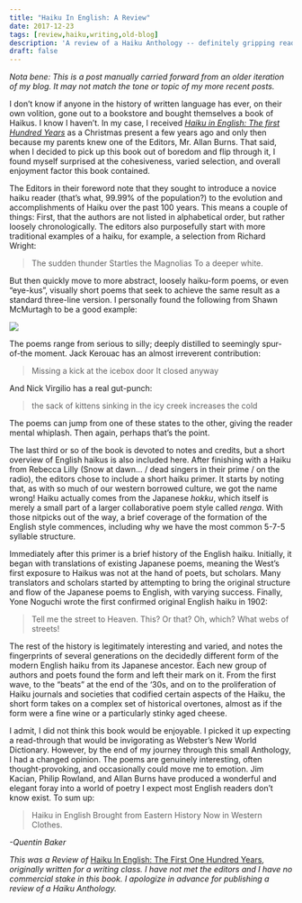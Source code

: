 ```yaml
---
title: "Haiku In English: A Review"
date: 2017-12-23
tags: [review,haiku,writing,old-blog]
description: 'A review of a Haiku Anthology -- definitely gripping reading.'
draft: false
---
```

*Nota bene: This is a post manually carried forward from an older iteration of my blog. It may not match the tone or
topic of my more recent posts.*

I don’t know if anyone in the history of written language has ever, on their own volition, gone out to a bookstore and
bought themselves a book of Haikus. I know I haven’t. In my case, I received [_Haiku in English: The first Hundred
Years_](https://read.amazon.com/kp/embed?asin=B00AR3558C&preview=newtab&linkCode=kpe&ref_=cm_sw_r_kb_dp_KaFpAb7V3247S)
as a Christmas present a few years ago and only then because my parents knew one of the Editors, Mr. Allan Burns. That
said, when I decided to pick up this book out of boredom and flip through it, I found myself surprised at the
cohesiveness, varied selection, and overall enjoyment factor this book contained.

The Editors in their foreword note that they sought to introduce a novice haiku reader (that’s what, 99.99% of the
population?) to the evolution and accomplishments of Haiku over the past 100 years. This means a couple of things:
First, that the authors are not listed in alphabetical order, but rather loosely chronologically. The editors also
purposefully start with more traditional examples of a haiku, for example, a selection from Richard Wright:

> The sudden thunder  Startles the Magnolias  To a deeper white.

But then quickly move to more abstract, loosely haiku-form poems, or even “eye-kus”, visually short poems that seek to
achieve the same result as a standard three-line version. I personally found the following from Shawn McMurtagh to be a
good example:

![](https://3.bp.blogspot.com/_CfGSxRAFcMA/TFCpUG3E-qI/AAAAAAAABtg/7GHh7DK3oLE/s1600/McMurtagh013.jpg)

The poems range from serious to silly; deeply distilled to seemingly spur-of-the moment. Jack Kerouac has an almost
irreverent contribution:

> Missing a kick  at the icebox door  It closed anyway

And Nick Virgilio has a real gut-punch:

> the sack of kittens  sinking in the icy creek  increases the cold

The poems can jump from one of these states to the other, giving the reader mental whiplash. Then again, perhaps that’s
the point.

The last third or so of the book is devoted to notes and credits, but a short overview of English haikus is also
included here. After finishing with a Haiku from Rebecca Lilly (Snow at dawn… / dead singers in their prime / on the
radio), the editors chose to include a short haiku primer. It starts by noting that, as with so much of our western
borrowed culture, we got the name wrong! Haiku actually comes from the Japanese _hokku_, which itself is merely a small
part of a larger collaborative poem style called _renga_. With those nitpicks out of the way, a brief coverage of the
formation of the English style commences, including why we have the most common 5-7-5 syllable structure.

Immediately after this primer is a brief history of the English haiku. Initially, it began with translations of existing
Japanese poems, meaning the West’s first exposure to Haikus was not at the hand of poets, but scholars. Many translators
and scholars started by attempting to bring the original structure and flow of the Japanese poems to English, with
varying success. Finally, Yone Noguchi wrote the first confirmed original English haiku in 1902:

> Tell me the street to Heaven.  This? Or that? Oh, which?  What webs of streets!

The rest of the history is legitimately interesting and varied, and notes the fingerprints of several generations on the
decidedly different form of the modern English haiku from its Japanese ancestor. Each new group of authors and poets
found the form and left their mark on it. From the first wave, to the “beats” at the end of the ‘30s, and on to the
proliferation of Haiku journals and societies that codified certain aspects of the Haiku, the short form takes on a
complex set of historical overtones, almost as if the form were a fine wine or a particularly stinky aged cheese.

I admit, I did not think this book would be enjoyable. I picked it up expecting a read-through that would be
invigorating as Webster’s New World Dictionary. However, by the end of my journey through this small Anthology, I had a
changed opinion. The poems are genuinely interesting, often thought-provoking, and occasionally could move me to
emotion. Jim Kacian, Philip Rowland, and Allan Burns have produced a wonderful and elegant foray into a world of poetry
I expect most English readers don’t know exist. To sum up:

> Haiku in English  Brought from Eastern History  Now in Western Clothes.

_\-Quentin Baker_

_This was a Review of_ [Haiku In English: The First One Hundred
Years](https://read.amazon.com/kp/embed?asin=B00AR3558C&preview=newtab&linkCode=kpe&ref_=cm_sw_r_kb_dp_KaFpAb7V3247S),
_originally written for a writing class._ _I have not met the editors and I have no commercial stake in this book. I
apologize in advance for publishing a review of a Haiku Anthology._
